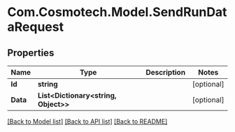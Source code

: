 # Com.Cosmotech.Model.SendRunDataRequest

## Properties

Name | Type | Description | Notes
------------ | ------------- | ------------- | -------------
**Id** | **string** |  | [optional] 
**Data** | **List&lt;Dictionary&lt;string, Object&gt;&gt;** |  | [optional] 

[[Back to Model list]](../README.md#documentation-for-models) [[Back to API list]](../README.md#documentation-for-api-endpoints) [[Back to README]](../README.md)

